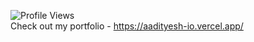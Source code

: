 ![Profile Views](https://komarev.com/ghpvc/?username=aadityesh&color=blue) 
<br>
Check out my portfolio - https://aadityesh-io.vercel.app/
